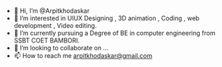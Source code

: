 - 👋 Hi, I’m @Arpitkhodaskar
- 👀 I’m interested in UIUX Designing , 3D animation , Coding , web development , Video editing.
- 🌱 I’m currently pursuing a Degree of BE in computer engineering from SSBT COET BAMBORI.
- 💞️ I’m looking to collaborate on ...
- 📫 How to reach me arpitkhodaskar@gmail.com

<!---
Arpitkhodaskar/Arpitkhodaskar is a ✨ special ✨ repository because its `README.md` (this file) appears on your GitHub profile.
You can click the Preview link to take a look at your changes.
--->

